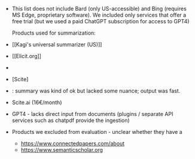 - This list does not include Bard (only US-accessible) and Bing (requires MS Edge, proprietary software). We included only services that offer a free trial (but we used a paid ChatGPT subscription for access to GPT4)
  
  Products used for summarization:
- [[Kagi's universal summarizer (US)]]
- [[Elicit.org]]
-
- [Scite]
- : summary was kind of ok but lacked some nuance; output was fast.
- Scite.ai (16€/month)
- GPT4 - lacks direct input from documents (plugins / separate API services such as chatpdf provide the ingestion)
- Products we excluded from evaluation - unclear whether they have a
	- https://www.connectedpapers.com/about
	- https://www.semanticscholar.org